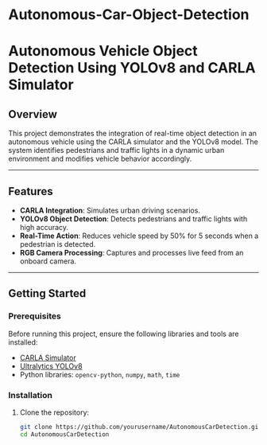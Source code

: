 # Autonomous-Car-Object-Detection

# Autonomous Vehicle Object Detection Using YOLOv8 and CARLA Simulator

## Overview
This project demonstrates the integration of real-time object detection in an autonomous vehicle using the CARLA simulator and the YOLOv8 model. The system identifies pedestrians and traffic lights in a dynamic urban environment and modifies vehicle behavior accordingly.

---

## Features
- **CARLA Integration**: Simulates urban driving scenarios.
- **YOLOv8 Object Detection**: Detects pedestrians and traffic lights with high accuracy.
- **Real-Time Action**: Reduces vehicle speed by 50% for 5 seconds when a pedestrian is detected.
- **RGB Camera Processing**: Captures and processes live feed from an onboard camera.

---

## Getting Started

### Prerequisites
Before running this project, ensure the following libraries and tools are installed:
- [CARLA Simulator](https://carla.org)
- [Ultralytics YOLOv8](https://docs.ultralytics.com/)
- Python libraries: `opencv-python`, `numpy`, `math`, `time`

### Installation
1. Clone the repository:
   ```bash
   git clone https://github.com/yourusername/AutonomousCarDetection.git
   cd AutonomousCarDetection


